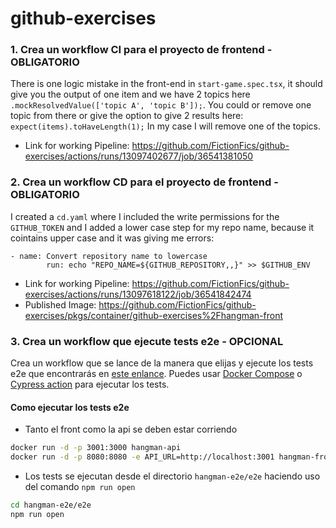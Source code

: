 # github-exercises

### 1. Crea un workflow CI para el proyecto de frontend - OBLIGATORIO

There is one logic mistake in the front-end in `start-game.spec.tsx`, it should give you the output of one item and we have 2 topics here `.mockResolvedValue(['topic A', 'topic B']);`. You could or remove one topic from there or give the option to give 2 results here: `expect(items).toHaveLength(1);` In my case I will remove one of the topics.

- Link for working Pipeline: https://github.com/FictionFics/github-exercises/actions/runs/13097402677/job/36541381050


### 2. Crea un workflow CD para el proyecto de frontend - OBLIGATORIO

I created a `cd.yaml` where I included the write permissions for the `GITHUB_TOKEN` and I added a lower case step for my repo name, because it cointains upper case and it was giving me errors:
```
- name: Convert repository name to lowercase
        run: echo "REPO_NAME=${GITHUB_REPOSITORY,,}" >> $GITHUB_ENV
```

- Link for working Pipeline: https://github.com/FictionFics/github-exercises/actions/runs/13097618122/job/36541842474
- Published Image: https://github.com/FictionFics/github-exercises/pkgs/container/github-exercises%2Fhangman-front

### 3. Crea un workflow que ejecute tests e2e - OPCIONAL

Crea un workflow que se lance de la manera que elijas y ejecute los tests e2e que encontrarás en [este enlance](../03-github-actions/.start-code/hangman-e2e/e2e/). Puedes usar [Docker Compose](https://docs.docker.com/compose/gettingstarted/) o [Cypress action](https://github.com/cypress-io/github-action) para ejecutar los tests.

#### Como ejecutar los tests e2e

* Tanto el front como la api se deben estar corriendo

```bash
docker run -d -p 3001:3000 hangman-api
docker run -d -p 8080:8080 -e API_URL=http://localhost:3001 hangman-front
```

* Los tests se ejecutan desde el directorio `hangman-e2e/e2e` haciendo uso del comando `npm run open`

```bash
cd hangman-e2e/e2e
npm run open
```